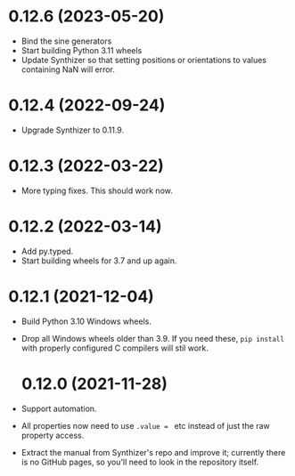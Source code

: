 # 0.12.6 (2023-05-20)

- Bind the sine generators
- Start building Python 3.11 wheels
- Update Synthizer so that setting positions or orientations to values
  containing NaN will error.

# 0.12.4 (2022-09-24)

- Upgrade Synthizer to 0.11.9.

# 0.12.3 (2022-03-22)

- More typing fixes.  This should work now.

# 0.12.2 (2022-03-14)

- Add py.typed.
- Start building wheels for 3.7 and up again.

# 0.12.1 (2021-12-04)

- Build Python 3.10 Windows wheels.
- Drop all Windows wheels older than 3.9.  If you need these, `pip install` with
  properly configured C compilers will stil work.

  # 0.12.0 (2021-11-28)

- Support automation.
- All properties now need to use `.value = ` etc instead of just the raw
  property access.
- Extract the manual from Synthizer's repo and improve it; currently there is no
  GitHub pages, so you'll need to look in the repository itself.
